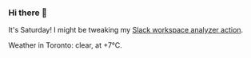 ### Hi there :wave:

It's Saturday! I might be tweaking my [Slack workspace analyzer action](https://github.com/bewuethr/slack-analyzer).

Weather in Toronto: clear, at +7°C.
